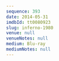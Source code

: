```yaml
---
sequence: 393
date: 2014-05-31
imdbId: tt0080923
slug: inferno-1980
venue: null
venueNotes: null
medium: Blu-ray
mediumNotes: null
---
```

